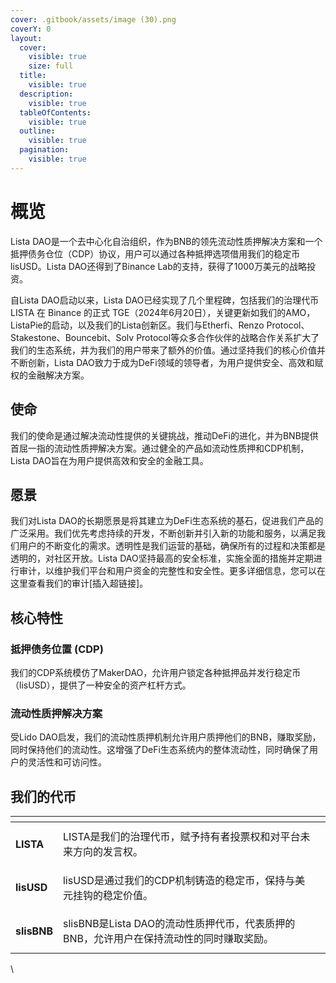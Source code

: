 ```yaml
---
cover: .gitbook/assets/image (30).png
coverY: 0
layout:
  cover:
    visible: true
    size: full
  title:
    visible: true
  description:
    visible: true
  tableOfContents:
    visible: true
  outline:
    visible: true
  pagination:
    visible: true
---
```


# 概览

Lista DAO是一个去中心化自治组织，作为BNB的领先流动性质押解决方案和一个抵押债务仓位（CDP）协议，用户可以通过各种抵押选项借用我们的稳定币lisUSD。Lista DAO还得到了Binance Lab的支持，获得了1000万美元的战略投资。

自Lista DAO启动以来，Lista DAO已经实现了几个里程碑，包括我们的治理代币 LISTA 在 Binance 的正式 TGE（2024年6月20日），关键更新如我们的AMO，ListaPie的启动，以及我们的Lista创新区。我们与Etherfi、Renzo Protocol、Stakestone、Bouncebit、Solv Protocol等众多合作伙伴的战略合作关系扩大了我们的生态系统，并为我们的用户带来了额外的价值。通过坚持我们的核心价值并不断创新，Lista DAO致力于成为DeFi领域的领导者，为用户提供安全、高效和赋权的金融解决方案。

## 使命

我们的使命是通过解决流动性提供的关键挑战，推动DeFi的进化，并为BNB提供首屈一指的流动性质押解决方案。通过健全的产品如流动性质押和CDP机制，Lista DAO旨在为用户提供高效和安全的金融工具。

## 愿景

我们对Lista DAO的长期愿景是将其建立为DeFi生态系统的基石，促进我们产品的广泛采用。我们优先考虑持续的开发，不断创新并引入新的功能和服务，以满足我们用户的不断变化的需求。透明性是我们运营的基础，确保所有的过程和决策都是透明的，对社区开放。Lista DAO坚持最高的安全标准，实施全面的措施并定期进行审计，以维护我们平台和用户资金的完整性和安全性。更多详细信息，您可以在这里查看我们的审计\[插入超链接]。

## 核心特性

### 抵押债务位置 (CDP)

我们的CDP系统模仿了MakerDAO，允许用户锁定各种抵押品并发行稳定币（lisUSD），提供了一种安全的资产杠杆方式。

### 流动性质押解决方案

受Lido DAO启发，我们的流动性质押机制允许用户质押他们的BNB，赚取奖励，同时保持他们的流动性。这增强了DeFi生态系统内的整体流动性，同时确保了用户的灵活性和可访问性。

## 我们的代币

<table data-view="cards"><thead><tr><th></th><th></th><th></th></tr></thead><tbody><tr><td><h4>LISTA</h4></td><td>LISTA是我们的治理代币，赋予持有者投票权和对平台未来方向的发言权。</td><td></td></tr><tr><td><h4>lisUSD</h4></td><td>lisUSD是通过我们的CDP机制铸造的稳定币，保持与美元挂钩的稳定价值。</td><td></td></tr><tr><td><h4>slisBNB</h4></td><td>slisBNB是Lista DAO的流动性质押代币，代表质押的BNB，允许用户在保持流动性的同时赚取奖励。</td><td></td></tr></tbody></table>

\\
